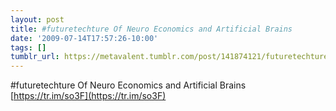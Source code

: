 ```yaml
---
layout: post
title: #futuretechture Of Neuro Economics and Artificial Brains
date: '2009-07-14T17:57:26-10:00'
tags: []
tumblr_url: https://metavalent.tumblr.com/post/141874121/futuretechture-of-neuro-economics-and-artificial
---
```

#futuretechture Of Neuro Economics and Artificial Brains [https://tr.im/so3F](https://tr.im/so3F)

